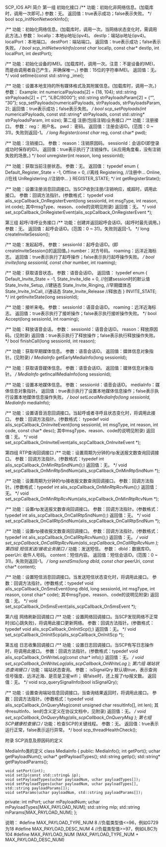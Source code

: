 SCP_IOS API 简介第一组 初始化接口/**功能：初始化非网络信息。(加载库时，调用一次即可。)参数：无。返回值：true表示成功；false表示失败。*/bool scp_initNonNetworkInfo();/**功能：初始化网络信息。(加载库时，调用一次。当网络状态变化时，需调用此方法。)参数：localIp：本地ip地址(ipv4)。destIp：端站ip地址(ipv4)。localPort：本地端口。destPort：端站端口。返回值：true表示成功；false表示失败。*/bool scp_initNetworkInfo(const char* localIp, const char* destIp, int localPort, int destPort);/**功能：初始化设备的IMEI。(加载库时，调用一次。注意：不是设备的IMEI，而是由调用者自己产生，并确保唯一。)参数：15位的字符串IMEI。返回值：无。*/void setImei(const std::string _imei);/**功能：设置本地支持的所有媒体格式及其附属信息。(加载库时，调用一次。)参数：Example: int numericalPayloads[2] = {18, 104};std::string strPayloads[2] = {“”, “iLBC/8000”};std::string strPayloadsParam[2] = {“”, “30”};scp_setPayloads(numericalPayloads, strPayloads, strPayloadsParam, 2);返回值：true表示成功；false表示失败。*/bool scp_setPayloads(int* numericalPayloads, const std::string* strPayloads, const std::string* strPayloadsParam, int size);第二组 注册(包括注销)业务接口/**功能：注册接口。参数：reg： 用户名。pwd： 密码。返回值：注册会话ID。(范围：0 ~ 31)。失败则返回-1。*/long Register(const char* reg, const char* pwd);/**功能：注销接口。参数：reason：注销原因码。sessionId：会话ID(即登录成功时保存的ID)。返回值：true表示执行了注销操作。(从应用角度看，没有注销失败的场景。)*/bool unregister(int reason, long sessionId);/**功能：获取当前注册状态。参数：无。返回值：typedef enum {	Default_Register_State = -1,	Offline = 0,    //离线	Registering,    //注册中...	Online,        //在线	UnRegistering  //注销中...} REGISTER_STATE;*/int getRegisterState();/**功能：设置注册消息回调接口。当SCP收到注册/注销响应，或超时，调用此接口。参数：回调方法指针。(参数格式： typedef void alis_scpCallback_OnRegisterEvent(long sessionId, int msgType, int reason, int code); 其中msgType、reason、code的说明见附录)返回值：无。*/void set_scpCallback_OnRegisterEvent(alis_scpCallback_OnRegisterEvent *);第三组 起呼/寻呼业务接口/**功能：创建并返回起呼会话ID。(起呼时最先调用。)参数：无。返回值：起呼会话ID。(范围：0 ~ 31)。失败则返回-1。*/long createInviteSession();/**功能：发起起呼。参数：sessionId：起呼会话ID。(即createInviteSession()的返回值。)number：对方号码。roaming：远洋近海标志。返回值：true表示执行了起呼操作；false表示执行起呼操作失败。*/bool invite(long sessionId, const char* number, int roaming);/**功能：获取语音状态。参数：语音会话ID。返回值：typedef enum {	Default_Invite_State = -1,	State_Invite_Idle = 0,     //创建session时的默认值	State_Invite_Setup,       //建链态	State_Invite_Ringing,     //早期媒体态	State_Invite_InCall,       //通话态	State_Invite_Release      //释放态} INVITE_STATE;*/int getInviteState(long sessionId);/**功能：接听来电。参数：sessionId：语音会话ID。roaming：远洋近海标志。返回值：true表示执行了接听操作；false表示执行接听操作失败。*/bool Accept(long sessionId, int roaming);/**功能：释放语音会话。参数：sessionId：语音会话ID。reason：释放原因码。(见附录)返回值：true表示执行了释放操作；false表示执行释放操作失败。*/bool finishCall(long sessionId, int reason);/**功能：获取早期媒体信息。参数：语音会话ID。返回值：媒体信息对象指针。(见附录)*/MediaInfo* getEarlyMediaInfo(long sessionId);/**功能：获取语音媒体信息。参数：语音会话ID。返回值：媒体信息对象指针。*/MediaInfo* getIncallMediaInfo(long sessionId);/**功能：设置本地媒体信息。参数：sessionId：语音会话ID。mediaInfo：媒体信息对象指针。返回值：true表示执行了设置本地媒体信息操作；false表示执行设置本地媒体信息操作失败。*/bool setLocalMediaInfo(long sessionId, MediaInfo* mediaInfo);/**功能：设置语音消息回调接口。当起呼或者寻呼且状态变化时，将调用此接口。参数：回调方法指针。(参数格式： typedef void alis_scpCallback_OnInviteEvent(long sessionId, int msgType, int reason, int code, const char* desc); 其中msgType、reason、code的说明见附录)返回值：无。*/void set_scpCallback_OnInviteEvent(alis_scpCallback_OnInviteEvent *);第四组 RTP查询回调接口/**功能：设置周期为分钟的rtp发送报文数查询回调接口。参数：回调方法指针。(参数格式：typedef int alis_scpCallback_OnMinRtpSndNum();)返回值：无。*/void set_scpCallback_OnMinRtpSndNum(alis_scpCallback_OnMinRtpSndNum *);/**功能：设置周期为分钟的rtp接收报文数查询回调接口。参数：回调方法指针。(参数格式：typedef int alis_scpCallback_OnMinRtpRcvNum();)返回值：无。*/void set_scpCallback_OnMinRtpRcvNum(alis_scpCallback_OnMinRtpRcvNum *);/**功能：设置rtp发送报文数查询回调接口。参数：回调方法指针。(参数格式：typedef int alis_scpCallback_OnCallRtpSndNum();)返回值：无。*/void set_scpCallback_OnCallRtpSndNum(alis_scpCallback_OnCallRtpSndNum *);/**功能：设置rtp接收报文数查询回调接口。参数：回调方法指针。(参数格式：typedef int alis_scpCallback_OnCallRtpRcvNum();)返回值：无。*/void set_scpCallback_OnCallRtpRcvNum(alis_scpCallback_OnCallRtpRcvNum *);第四组 短信发送/接收业务接口/**功能：发送短信。参数：dbId：数据库ID。peerUri: 收件人号码。content：短信内容。返回值：短信会话ID。(范围：0 ~ 31)。失败则返回-1。*/long sendSms(long dbId, const char* peerUri, const char* content);/**功能：设置短信消息回调接口。当发送短信状态变化时，将调用此接口。参数：回调方法指针。(参数格式：typedef void alis_scpCallback_OnSmsEvent(long dbId, long sessionId, int msgType, int reason, const char* code); 其中msgType、reason、code的说明见附录)返回值：无。*/void set_scpCallback_OnSmsEvent(alis_scpCallback_OnSmsEvent *);第六组 网络刷新回调接口/**功能：设置网络回调接口。当SCP发现网络不正常时(如心跳失败)，将调用此接口更新网络。参数：回调方法指针。(参数格式： typedef void alis_scpCallback_OnInitScp();)返回值：无。*/void set_scpCallback_OnInitScp(alis_scpCallback_OnInitScp *);第五组 日志收集回调接口/**功能：设置日志回调接口。当SCP有写日志操作时，将调用此接口。参数：回调方法指针。(参数格式：typedef void alis_scpCallback_OnWriteLog(const char* info);)返回值：无。*/void set_scpCallback_OnWriteLog(alis_scpCallback_OnWriteLog *);第六组 端站状态查询接口/**功能：端站状态查询。参数：isSignalQry 默认填true，表示查询信号强度、远洋近海、是否是卫星wifi；填false时，还上报了rtp报文数。返回值：无。*/void scp_querySignalInfo(bool isSignalQry);/**功能：设置查询端站信息回调接口。当查询结果返回时，将调用此接口。参数：回调方法指针。(参数格式：typedef void alis_scpCallback_OnQueryMsg(const unsigned char resultInfo[], int len); 其中resultInfo、len的含义定义在协议文档中，见附录)返回值：无。*/void set_scpCallback_OnQueryMsg(alis_scpCallback_OnQueryMsg *);第七组 SCP健康检查接口/**功能：检查SCP的关键线程。参数：无。返回值：true表示运行正常，false表示运行异常。*/bool scp_threadHealthCheck();附录SCP消息及原因码的定义 MediaInfo类的定义class MediaInfo {public:		MediaInfo();	int getPort();    uchar getPayloadNum();	uchar* getPayloadTypes();    std::string getIp();    std::string* getPayloadParams();	void setPort(int);	void setIp(const std::string& ip);	void setPayloadTypes(uchar payloadNum, uchar payloadTypes[]);    void setPayloadTypes(uchar payloadNum, uchar payloadTypes[], std::string payloadParams[]);    void setParams(uchar payloadNum, std::string payloadParams[]);private:	int mPort;    uchar mPayloadNum;	uchar mPayloadTypes[MAX_PAYLOAD_NUM];    std::string mIp;    std::string mParams[MAX_PAYLOAD_NUM];};说明：#define MAX_PAYLOAD_TYPE_NUM  8      //负载类型值<=96，例如G729为18#define MAX_PAYLOAD_DESC_NUM  4      //负载类型值>=97，例如iLBC为104#define MAX_PAYLOAD_NUM (MAX_PAYLOAD_TYPE_NUM + MAX_PAYLOAD_DESC_NUM)
